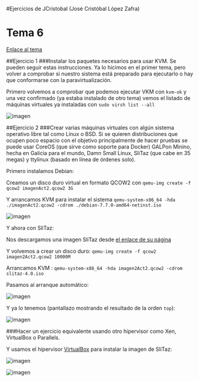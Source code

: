#Ejercicios de JCristobal (José Cristóbal López Zafra)

# Tema 6

[Enlace al tema](http://jj.github.io/IV/documentos/temas/Uso_de_sistemas)


##Ejercicio 1
###Instalar los paquetes necesarios para usar KVM. Se pueden seguir estas instrucciones. Ya lo hicimos en el primer tema, pero volver a comprobar si nuestro sistema está preparado para ejecutarlo o hay que conformarse con la paravirtualización.

Primero volvemos a comprobar que podemos ejecutar VKM con `kvm-ok` y una vez confirmado (ya estaba instalado de otro tema) vemos el listado de máquinas virtuales ya instaladas con `sudo virsh list --all`

![imagen](http://i.imgur.com/OnbcMEL.png) 


##Ejercicio 2
###Crear varias máquinas virtuales con algún sistema operativo libre tal como Linux o BSD. Si se quieren distribuciones que ocupen poco espacio con el objetivo principalmente de hacer pruebas se puede usar CoreOS (que sirve como soporte para Docker) GALPon Minino, hecha en Galicia para el mundo, Damn Small Linux, SliTaz (que cabe en 35 megas) y ttylinux (basado en línea de órdenes solo).

Primero instalamos Debian:

Creamos un disco duro virtual en formato QCOW2 con `qemu-img create -f qcow2 imagenAct2.qcow2 3G`

Y arrancamos KVM para instalar el sistema `qemu-system-x86_64 -hda ./imagenAct2.qcow2 -cdrom ./debian-7.7.0-amd64-netinst.iso`

![imagen](http://i.imgur.com/4jIkbBO.png) 


Y ahora con SliTaz:

Nos descargamos una imagen SliTaz desde [el enlace de su página](mirror.slitaz.org/iso/4.0/slitaz-4.0.iso)

Y volvemos a crear un disco duro: `qemu-img create -f qcow2 imagen2Act2.qcow2 10000M`

Arrancamos KVM : `qemu-system-x86_64 -hda imagen2Act2.qcow2 -cdrom slitaz-4.0.iso`

Pasamos al arranque automático:

![imagen](http://i.imgur.com/zVZzpZR.png) 

Y ya lo tenemos (pantallazo mostrando el resultado de la orden `top`):

![imagen](http://i.imgur.com/mRmoLvY.png) 


###Hacer un ejercicio equivalente usando otro hipervisor como Xen, VirtualBox o Parallels.

Y usamos el hipervisor [VirtualBox](https://www.virtualbox.org/) para instalar la imagen de SliTaz:

![imagen](http://i.imgur.com/kZPtDv2.png) 

![imagen](http://i.imgur.com/2MF8dOl.png) 






